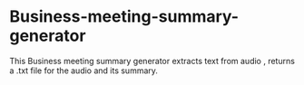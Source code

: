 # Business-meeting-summary-generator
This Business meeting summary generator extracts text from audio , returns a .txt file for the audio and its summary.
